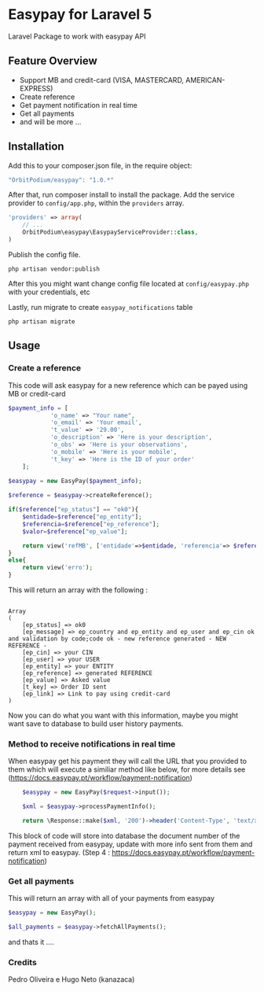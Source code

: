 # Easypay for Laravel 5
Laravel Package to work with easypay API

## Feature Overview
- Support MB and credit-card (VISA, MASTERCARD, AMERICAN-EXPRESS)
- Create reference
- Get payment notification in real time
- Get all payments
- and will be more ...

## Installation
Add this to your composer.json file, in the require object:

```javascript
"OrbitPodium/easypay": "1.0.*"
```
After that, run composer install to install the package.
Add the service provider to `config/app.php`, within the `providers` array.

```php
'providers' => array(
	// ...
	OrbitPodium\easypay\EasypayServiceProvider::class,
)
```
Publish the config file.
```
php artisan vendor:publish
```
After this you might want change config file located at `config/easypay.php` with your credentials, etc

Lastly, run migrate to create `easypay_notifications` table
```
php artisan migrate
```

## Usage

### Create a reference
This code will ask easypay for a new reference which can be payed using MB or credit-card
```php
$payment_info = [
            'o_name' => "Your name",
            'o_email' => 'Your email',
            't_value' => '29.00',
            'o_description' => 'Here is your description',
            'o_obs' => 'Here is your observations',
            'o_mobile' => 'Here is your mobile',
            't_key' => 'Here is the ID of your order'
    ];
    
$easypay = new EasyPay($payment_info);

$reference = $easypay->createReference();

if($reference["ep_status"] == "ok0"){
    $entidade=$reference["ep_entity"];
    $referencia=$reference["ep_reference"];
    $valor=$reference["ep_value"];

    return view('refMB', ['entidade'=>$entidade, 'referencia'=> $referencia, 'valor' => $valor]);
}
else{
    return view('erro');
}


```
This will return an array with the following : 
```

Array
(
    [ep_status] => ok0
    [ep_message] => ep_country and ep_entity and ep_user and ep_cin ok and validation by code;code ok - new reference generated - NEW REFERENCE - 
    [ep_cin] => your CIN
    [ep_user] => your USER
    [ep_entity] => your ENTITY
    [ep_reference] => generated REFERENCE
    [ep_value] => Asked value
    [t_key] => Order ID sent
    [ep_link] => Link to pay using credit-card
)
```
Now you can do what you want with this information, maybe you might want save to database to build user history payments.

### Method to receive notifications in real time
When easypay get his payment they will call the URL that you provided to them which will execute a similiar method like below, for more details see (https://docs.easypay.pt/workflow/payment-notification)
```php
    $easypay = new EasyPay($request->input());

    $xml = $easypay->processPaymentInfo();

    return \Response::make($xml, '200')->header('Content-Type', 'text/xml');

```
This block of code will store into database the document number of the payment received from easypay, update with more info sent from them and return xml to easypay. (Step 4 : https://docs.easypay.pt/workflow/payment-notification)

### Get all payments
This will return an array with all of your payments from easypay
```php
$easypay = new EasyPay();

$all_payments = $easypay->fetchAllPayments();
```

and thats it ....

### Credits
Pedro Oliveira e Hugo Neto (kanazaca)
